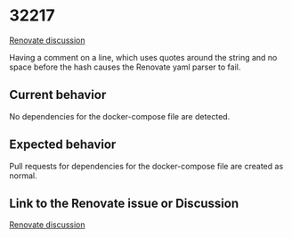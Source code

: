 # 32217

[Renovate discussion](https://github.com/renovatebot/renovate/discussions/32217)

Having a comment on a line, which uses quotes around the string and no space before the hash causes the Renovate yaml parser to fail.

## Current behavior

No dependencies for the docker-compose file are detected.

## Expected behavior

Pull requests for dependencies for the docker-compose file are created as normal.

## Link to the Renovate issue or Discussion

[Renovate discussion](https://github.com/renovatebot/renovate/discussions/32217)
